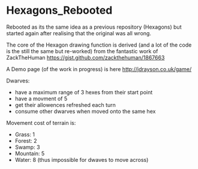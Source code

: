 # Hexagons_Rebooted
Rebooted as its the same idea as a previous repository (Hexagons) but started again after realising that the original was all wrong.

The core of the Hexagon drawing function is derived (and a lot of the code is the still the same but re-worked) from the fantastic work of ZackTheHuman https://gist.github.com/zackthehuman/1867663

A Demo page (of the work in progress) is here http://jdrayson.co.uk/game/

Dwarves:
* have a maximum range of 3 hexes from their start point
* have a movment of 5
* get their allowences refreshed each turn
* consume other dwarves when moved onto the same hex

Movement cost of terrain is:
* Grass: 1
* Forest: 2
* Swamp: 3
* Mountain: 5
* Water: 8 (thus impossible for dwaves to move across)

